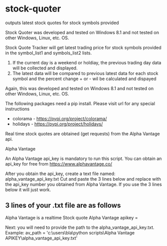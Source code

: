 # stock-quoter

outputs latest stock quotes for stock symbols provided

Stock Quoter was developed and tested on Windows 8.1 and not tested on other Windows, Linux, etc. OS.

Stock Quote Tracker will get latest trading price for stock symbols provided in the 
symbol_list1 and symbols_list2 lists.

1. If the current day is a weekend or holdiay, the previous trading day data will be collected and displayed.
2. The latest data will be compared to previous latest data for each stock symbol and the percent change + or - 
   wil be calculated and dispayed

Again, this was developed and tested on Windows 8.1 and not tested on other Windows, Linux, etc. OS.

The following packages need a pip install. Please visit url for any special instructions
 - colorama - https://pypi.org/project/colorama/
 - holidays - https://pypi.org/project/holidays/

Real time stock quotes are obtained (get requests) from the Alpha Vantage api.


Alpha Vantage

An Alpha Vantage api_key is mandatory to run this script. You can obtain an api_key for free from
https://www.alphavantage.co/

After you obtain the api_key, create a text file named: alpha_vantage_api_key.txt 
Cut and paste the 3 lines below and replace <your api_key number> with the api_key number you obtained from Alpha 
Vantage. If you use the 3 lines below it will just work.

   3 lines of your .txt file are as follows
   ----------------------------------------
   Alpha Vantage is a realtime Stock quote
   Alpha Vantage apikey = <your api_key number>
   <your api_key number>


Next: you will need to provide the path to the alpha_vantage_api_key.txt.
Example: av_path = 'c:\\users\\bla\\python scripts\\Alpha Vantage APIKEY\\alpha_vantage_api_key.txt'

